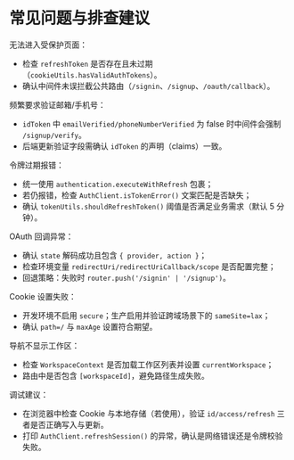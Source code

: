 # 常见问题与排查建议

无法进入受保护页面：
- 检查 `refreshToken` 是否存在且未过期（`cookieUtils.hasValidAuthTokens`）。
- 确认中间件未误拦截公共路由（`/signin`、`/signup`、`/oauth/callback`）。

频繁要求验证邮箱/手机号：
- `idToken` 中 `emailVerified/phoneNumberVerified` 为 false 时中间件会强制 `/signup/verify`。
- 后端更新验证字段需确认 `idToken` 的声明（claims）一致。

令牌过期报错：
- 统一使用 `authentication.executeWithRefresh` 包裹；
- 若仍报错，检查 `AuthClient.isTokenError()` 文案匹配是否缺失；
- 确认 `tokenUtils.shouldRefreshToken()` 阈值是否满足业务需求（默认 5 分钟）。

OAuth 回调异常：
- 确认 `state` 解码成功且包含 `{ provider, action }`；
- 检查环境变量 `redirectUri/redirectUriCallback/scope` 是否配置完整；
- 回退策略：失败时 `router.push('/signin' | '/signup')`。

Cookie 设置失败：
- 开发环境不启用 `secure`；生产启用并验证跨域场景下的 `sameSite=lax`；
- 确认 `path=/` 与 `maxAge` 设置符合期望。

导航不显示工作区：
- 检查 `WorkspaceContext` 是否加载工作区列表并设置 `currentWorkspace`；
- 路由中是否包含 `[workspaceId]`，避免路径生成失败。

调试建议：
- 在浏览器中检查 Cookie 与本地存储（若使用），验证 `id/access/refresh` 三者是否正确写入与更新。
- 打印 `AuthClient.refreshSession()` 的异常，确认是网络错误还是令牌校验失败。